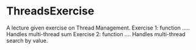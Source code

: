 # ThreadsExercise
A lecture given exercise on Thread Management. 
Exercise 1: function .....
Handles multi-thread sum 
Exercise 2: function ....
Handles multi-thread search by value.
